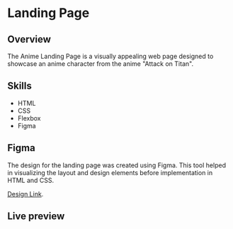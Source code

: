 # Landing Page

## Overview

The Anime Landing Page is a visually appealing web page designed to showcase an anime character from the anime "Attack on Titan".

## Skills 

- HTML 
- CSS
- Flexbox
- Figma 

## Figma 
The design for the landing page was created using Figma. This tool helped in visualizing the layout and design elements before implementation in HTML and CSS.

[Design Link](https://www.figma.com/proto/xSBOmA5ij5uzlESXYBC57W/Landing-Page?node-id=1-2&t=YJOLm1ypJ8iAfheo-1).

## Live preview 


